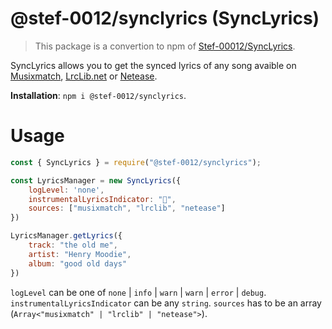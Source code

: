 # @stef-0012/synclyrics (SyncLyrics)

> This package is a convertion to npm of [Stef-00012/SyncLyrics](https://github.com/Stef-00012/SyncLyrics).

SyncLyrics allows you to get the synced lyrics of any song avaible on [Musixmatch](https://musixmatch.com), [LrcLib.net](https://lrclib.net) or [Netease](https://music.xianqiao.wang).

**Installation**: `npm i @stef-0012/synclyrics`.

# Usage

```js
const { SyncLyrics } = require("@stef-0012/synclyrics");

const LyricsManager = new SyncLyrics({
    logLevel: 'none',
    instrumentalLyricsIndicator: "",
    sources: ["musixmatch", "lrclib", "netease"]
})

LyricsManager.getLyrics({
    track: "the old me",
    artist: "Henry Moodie",
    album: "good old days"
})
```

`logLevel` can be one of `none` | `info` | `warn` | `warn` | `error` | `debug`.<br />
`instrumentalLyricsIndicator` can be any `string`.
`sources` has to be an array (`Array<"musixmatch" | "lrclib" | "netease">`).<br />